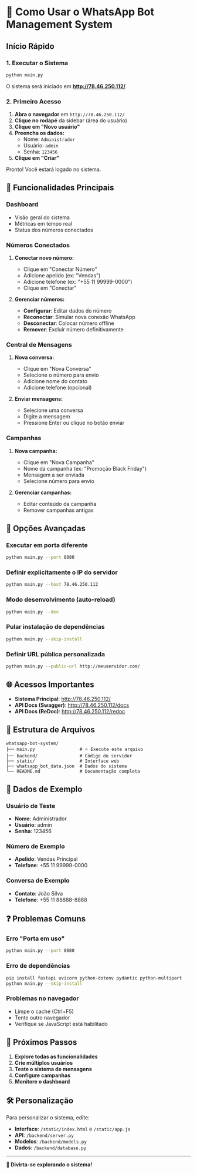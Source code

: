 # 🚀 Como Usar o WhatsApp Bot Management System

## Início Rápido

### 1. Executar o Sistema

```bash
python main.py
```

O sistema será iniciado em **http://78.46.250.112/**

### 2. Primeiro Acesso

1. **Abra o navegador** em `http://78.46.250.112/`
2. **Clique no rodapé** da sidebar (área do usuário)
3. **Clique em "Novo usuário"**
4. **Preencha os dados:**
   - Nome: `Administrador`
   - Usuário: `admin`
   - Senha: `123456`
5. **Clique em "Criar"**

Pronto! Você estará logado no sistema.

## 📱 Funcionalidades Principais

### Dashboard
- Visão geral do sistema
- Métricas em tempo real
- Status dos números conectados

### Números Conectados
1. **Conectar novo número:**
   - Clique em "Conectar Número"
   - Adicione apelido (ex: "Vendas")
   - Adicione telefone (ex: "+55 11 99999-0000")
   - Clique em "Conectar"

2. **Gerenciar números:**
   - **Configurar**: Editar dados do número
   - **Reconectar**: Simular nova conexão WhatsApp
   - **Desconectar**: Colocar número offline
   - **Remover**: Excluir número definitivamente

### Central de Mensagens
1. **Nova conversa:**
   - Clique em "Nova Conversa"
   - Selecione o número para envio
   - Adicione nome do contato
   - Adicione telefone (opcional)

2. **Enviar mensagens:**
   - Selecione uma conversa
   - Digite a mensagem
   - Pressione Enter ou clique no botão enviar

### Campanhas
1. **Nova campanha:**
   - Clique em "Nova Campanha"
   - Nome da campanha (ex: "Promoção Black Friday")
   - Mensagem a ser enviada
   - Selecione número para envio

2. **Gerenciar campanhas:**
   - Editar conteúdo da campanha
   - Remover campanhas antigas

## 🔧 Opções Avançadas

### Executar em porta diferente
```bash
python main.py --port 8080
```

### Definir explicitamente o IP do servidor
```bash
python main.py --host 78.46.250.112
```

### Modo desenvolvimento (auto-reload)
```bash
python main.py --dev
```

### Pular instalação de dependências
```bash
python main.py --skip-install
```

### Definir URL pública personalizada
```bash
python main.py --public-url http://meuservidor.com/
```

## 🌐 Acessos Importantes

- **Sistema Principal**: http://78.46.250.112/
- **API Docs (Swagger)**: http://78.46.250.112/docs
- **API Docs (ReDoc)**: http://78.46.250.112/redoc

## 📁 Estrutura de Arquivos

```
whatsapp-bot-system/
├── main.py                 # ⭐ Execute este arquivo
├── backend/                # Código do servidor
├── static/                 # Interface web
├── whatsapp_bot_data.json  # Dados do sistema
└── README.md               # Documentação completa
```

## 🔑 Dados de Exemplo

### Usuário de Teste
- **Nome**: Administrador
- **Usuário**: admin
- **Senha**: 123456

### Número de Exemplo
- **Apelido**: Vendas Principal
- **Telefone**: +55 11 99999-0000

### Conversa de Exemplo
- **Contato**: João Silva
- **Telefone**: +55 11 88888-8888

## ❓ Problemas Comuns

### Erro "Porta em uso"
```bash
python main.py --port 8080
```

### Erro de dependências
```bash
pip install fastapi uvicorn python-dotenv pydantic python-multipart
python main.py --skip-install
```

### Problemas no navegador
- Limpe o cache (Ctrl+F5)
- Tente outro navegador
- Verifique se JavaScript está habilitado

## 🎯 Próximos Passos

1. **Explore todas as funcionalidades**
2. **Crie múltiplos usuários**
3. **Teste o sistema de mensagens**
4. **Configure campanhas**
5. **Monitore o dashboard**

## 🛠️ Personalização

Para personalizar o sistema, edite:
- **Interface**: `/static/index.html` e `/static/app.js`
- **API**: `/backend/server.py`
- **Modelos**: `/backend/models.py`
- **Dados**: `/backend/database.py`

---

**🎉 Divirta-se explorando o sistema!**